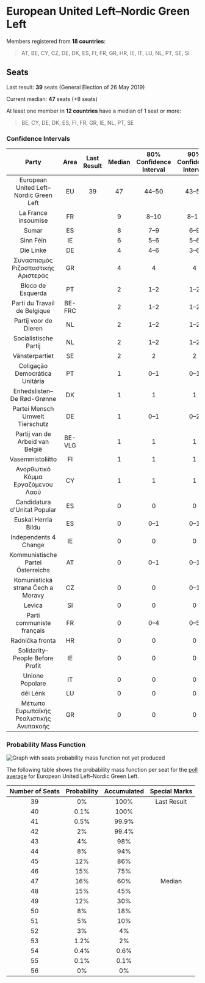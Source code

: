 # European United Left–Nordic Green Left

Members registered from **18 countries**:

> AT, BE, CY, CZ, DE, DK, ES, FI, FR, GR, HR, IE, IT, LU, NL, PT, SE, SI

## Seats

Last result: **39** seats (General Election of 26 May 2019)

Current median: **47** seats (+8 seats)

At least one member in **12 countries** have a median of 1 seat or more:

> BE, CY, DE, DK, ES, FI, FR, GR, IE, NL, PT, SE

### Confidence Intervals

| Party | Area | Last Result | Median | 80% Confidence Interval | 90% Confidence Interval | 95% Confidence Interval | 99% Confidence Interval |
|:-----:|:----:|:-----------:|:------:|:-----------------------:|:-----------------------:|:-----------------------:|:-----------------------:|
| European United Left–Nordic Green Left | EU | 39 | 47 | 44–50 | 43–51 | 43–52 | 41–54 |
| La France insoumise | FR | | 9 | 8–10 | 8–11 | 8–11 | 7–12 |
| Sumar | ES | | 8 | 7–9 | 6–9 | 6–9 | 5–10 |
| Sinn Féin | IE | | 6 | 5–6 | 5–6 | 5–6 | 4–6 |
| Die Linke | DE | | 4 | 4–6 | 3–6 | 3–6 | 3–7 |
| Συνασπισμός Ριζοσπαστικής Αριστεράς | GR | | 4 | 4 | 4 | 4 | 4 |
| Bloco de Esquerda | PT | | 2 | 1–2 | 1–2 | 1–3 | 1–3 |
| Parti du Travail de Belgique | BE-FRC | | 2 | 1–2 | 1–2 | 1–2 | 1–2 |
| Partij voor de Dieren | NL | | 2 | 1–2 | 1–2 | 1–3 | 1–3 |
| Socialistische Partij | NL | | 2 | 1–2 | 1–2 | 1–2 | 1–2 |
| Vänsterpartiet | SE | | 2 | 2 | 2 | 2 | 1–2 |
| Coligação Democrática Unitária | PT | | 1 | 0–1 | 0–1 | 0–1 | 0–1 |
| Enhedslisten–De Rød-Grønne | DK | | 1 | 1 | 1 | 1 | 0–1 |
| Partei Mensch Umwelt Tierschutz | DE | | 1 | 0–1 | 0–2 | 0–2 | 0–2 |
| Partij van de Arbeid van België | BE-VLG | | 1 | 1 | 1 | 1 | 1 |
| Vasemmistoliitto | FI | | 1 | 1 | 1 | 1 | 1 |
| Ανορθωτικό Κόμμα Εργαζόμενου Λαού | CY | | 1 | 1 | 1 | 1 | 1 |
| Candidatura d’Unitat Popular | ES | | 0 | 0 | 0 | 0 | 0–1 |
| Euskal Herria Bildu | ES | | 0 | 0–1 | 0–1 | 0–1 | 0–1 |
| Independents 4 Change | IE | | 0 | 0 | 0 | 0 | 0 |
| Kommunistische Partei Österreichs | AT | | 0 | 0–1 | 0–1 | 0–1 | 0–1 |
| Komunistická strana Čech a Moravy | CZ | | 0 | 0 | 0–1 | 0–1 | 0–1 |
| Levica | SI | | 0 | 0 | 0 | 0–1 | 0–1 |
| Parti communiste français | FR | | 0 | 0–4 | 0–5 | 0–5 | 0–5 |
| Radnička fronta | HR | | 0 | 0 | 0 | 0 | 0 |
| Solidarity–People Before Profit | IE | | 0 | 0 | 0 | 0 | 0 |
| Unione Popolare | IT | | 0 | 0 | 0 | 0 | 0 |
| déi Lénk | LU | | 0 | 0 | 0 | 0 | 0 |
| Μέτωπο Ευρωπαϊκής Ρεαλιστικής Ανυπακοής | GR | | 0 | 0 | 0 | 0 | 0 |

### Probability Mass Function

![Graph with seats probability mass function not yet produced](average-2023-07-31-seats-pmf-europeanunitedleft–nordicgreenleft.png "Seats Probability Mass Function")

The following table shows the probability mass function per seat for the [poll average](average-2023-07-31.html) for European United Left–Nordic Green Left.

| Number of Seats | Probability | Accumulated | Special Marks |
|:---------------:|:-----------:|:-----------:|:-------------:|
| 39 | 0% | 100% | Last Result |
| 40 | 0.1% | 100% |  |
| 41 | 0.5% | 99.9% |  |
| 42 | 2% | 99.4% |  |
| 43 | 4% | 98% |  |
| 44 | 8% | 94% |  |
| 45 | 12% | 86% |  |
| 46 | 15% | 75% |  |
| 47 | 16% | 60% | Median |
| 48 | 15% | 45% |  |
| 49 | 12% | 30% |  |
| 50 | 8% | 18% |  |
| 51 | 5% | 10% |  |
| 52 | 3% | 4% |  |
| 53 | 1.2% | 2% |  |
| 54 | 0.4% | 0.6% |  |
| 55 | 0.1% | 0.1% |  |
| 56 | 0% | 0% |  |


